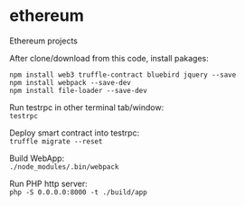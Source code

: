 # ethereum
Ethereum projects

After clone/download from this code, install pakages:  

    npm install web3 truffle-contract bluebird jquery --save
    npm install webpack --save-dev
    npm install file-loader --save-dev

Run testrpc in other terminal tab/window:  
```testrpc```  
  
Deploy smart contract into testrpc:  
```truffle migrate --reset```  
  
Build WebApp:  
```./node_modules/.bin/webpack```
  
Run PHP http server:  
```php -S 0.0.0.0:8000 -t ./build/app```